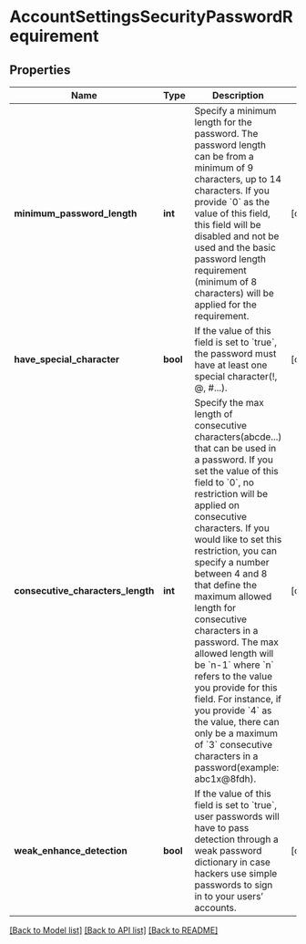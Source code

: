 # AccountSettingsSecurityPasswordRequirement

## Properties
Name | Type | Description | Notes
------------ | ------------- | ------------- | -------------
**minimum_password_length** | **int** | Specify a minimum length for the password. The password length can be from a minimum of 9 characters, up to 14 characters. If you provide &#x60;0&#x60; as the value of this field, this field will be disabled and not be used and the basic password length requirement (minimum of 8 characters) will be applied for the requirement. | [optional] 
**have_special_character** | **bool** | If the value of this field is set to &#x60;true&#x60;, the password must have at least one special character(!, @, #...). | [optional] 
**consecutive_characters_length** | **int** | Specify the max length of consecutive characters(abcde...) that can be used in a password. If you set the value of this field to &#x60;0&#x60;, no restriction will be applied on consecutive characters.   If you would like to set this restriction, you can specify a number between 4 and 8 that define the maximum allowed length for consecutive characters in a password.  The max allowed length will be &#x60;n-1&#x60; where &#x60;n&#x60; refers to the value you provide for this field.  For instance, if you provide &#x60;4&#x60; as the value, there can only be a maximum of &#x60;3&#x60; consecutive characters in a password(example: abc1x@8fdh). | [optional] 
**weak_enhance_detection** | **bool** | If the value of this field is set to &#x60;true&#x60;, user passwords will have to pass detection through a weak password dictionary in case hackers use simple passwords to sign in to your users’ accounts. | [optional] 

[[Back to Model list]](../README.md#documentation-for-models) [[Back to API list]](../README.md#documentation-for-api-endpoints) [[Back to README]](../README.md)


